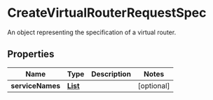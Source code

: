 

# CreateVirtualRouterRequestSpec

An object representing the specification of a virtual router.

## Properties

| Name | Type | Description | Notes |
|------------ | ------------- | ------------- | -------------|
|**serviceNames** | [**List**](List.md) |  |  [optional] |



